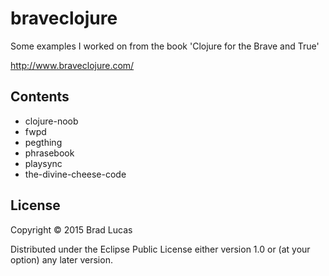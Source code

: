 # braveclojure

Some examples I worked on from the book 'Clojure for the Brave and True'

http://www.braveclojure.com/

## Contents

- clojure-noob
- fwpd
- pegthing
- phrasebook
- playsync
- the-divine-cheese-code


## License

Copyright © 2015 Brad Lucas

Distributed under the Eclipse Public License either version 1.0 or (at
your option) any later version.
